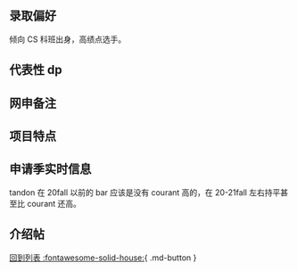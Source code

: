 ## 录取偏好

倾向 CS 科班出身，高绩点选手。

## 代表性 dp

## 网申备注

## 项目特点

## 申请季实时信息

tandon 在 20fall 以前的 bar 应该是没有 courant 高的，在 20-21fall 左右持平甚至比 courant 还高。

## 介绍帖

[回到列表 :fontawesome-solid-house:](grade.md){ .md-button }
